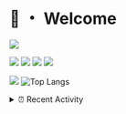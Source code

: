 # 👋 ・ Welcome
![](https://komarev.com/ghpvc/?username=Lorenzo0111)

![](https://img.shields.io/badge/Java-ED8B00?style=for-the-badge&logo=java&logoColor=white)
![](https://img.shields.io/badge/JavaScript-323330?style=for-the-badge&logo=javascript&logoColor=F7DF1E)
![](https://img.shields.io/badge/Node.js-339933?style=for-the-badge&logo=nodedotjs&logoColor=white)
![](https://img.shields.io/badge/React-20232A?style=for-the-badge&logo=react&logoColor=61DAFB)

[![](https://github-readme-stats.vercel.app/api?username=Lorenzo0111&show_icons=true&count_private=true)](https://github.com/Lorenzo0111)
![Top Langs](https://github-readme-stats.vercel.app/api/top-langs/?username=Lorenzo0111&layout=compact)

<details>
<summary>⏰ Recent Activity</summary>

<!--RECENT_ACTIVITY:start-->
1. ![issueClosed] **Issue closed:** [Lorenzo0111/ZombieStrikerBot#1](https://github.com/Lorenzo0111/ZombieStrikerBot/issues/1)
2. ![release] Released [v1.6](https://github.com/Lorenzo0111/ElectionsPlus/releases/tag/1.6) in [Lorenzo0111/ElectionsPlus](https://github.com/Lorenzo0111/ElectionsPlus)
3. ![issueClosed] **Issue closed:** [ZombieStriker/QualityArmory#208](https://github.com/ZombieStriker/QualityArmory/issues/208)
4. ![comment] **Commented:** [ZombieStriker/QualityArmory#212](https://github.com/ZombieStriker/QualityArmory/issues/212#issuecomment-980848778)
5. ![prOpened] **Pull request opened:** [ServerJars/updater#20](https://github.com/ServerJars/updater/pull/20)
6. ![release] Released [v1.1.1](https://github.com/Lorenzo0111/QualityArmoryWorldGuard/releases/tag/v1.1.1) in [Lorenzo0111/QualityArmoryWorldGuard](https://github.com/Lorenzo0111/QualityArmoryWorldGuard)
7. ![issueClosed] **Issue closed:** [Lorenzo0111/QualityArmoryWorldGuard#1](https://github.com/Lorenzo0111/QualityArmoryWorldGuard/issues/1)
8. ![issueClosed] **Issue closed:** [ZombieStriker/QualityArmory#211](https://github.com/ZombieStriker/QualityArmory/issues/211)
9. ![comment] **Commented:** [ZombieStriker/QualityArmory#211](https://github.com/ZombieStriker/QualityArmory/issues/211#issuecomment-980636181)
10. ![prMerged] **Pull request merged:** [Lorenzo0111/HangarUpdater#13](https://github.com/Lorenzo0111/HangarUpdater/pull/13)
<!--RECENT_ACTIVITY:end-->


<!--RECENT_ACTIVITY:last_update-->
Last Updated: Tuesday, November 30th, 2021, 12:40:15 AM
<!--RECENT_ACTIVITY:last_update_end-->
</details>

[issueOpened]: https://cdn.jsdelivr.net/gh/Readme-Workflows/Readme-Icons@main/icons/octicons/IssueOpenedOld.svg
[issueClosed]: https://cdn.jsdelivr.net/gh/Readme-Workflows/Readme-Icons@main/icons/octicons/IssueClosedOld.svg

[prOpened]: https://cdn.jsdelivr.net/gh/Readme-Workflows/Readme-Icons@main/icons/octicons/PullRequestOpened.svg
[prClosed]: https://cdn.jsdelivr.net/gh/Readme-Workflows/Readme-Icons@main/icons/octicons/PullRequestClosed.svg
[prMerged]: https://cdn.jsdelivr.net/gh/Readme-Workflows/Readme-Icons@main/icons/octicons/PullRequestMerged.svg

[comment]: https://cdn.jsdelivr.net/gh/Readme-Workflows/Readme-Icons@main/icons/octicons/Comment.svg

[changesRequested]: https://cdn.jsdelivr.net/gh/Readme-Workflows/Readme-Icons@main/icons/octicons/RequestedChanges.svg
[approved]: https://cdn.jsdelivr.net/gh/Readme-Workflows/Readme-Icons@main/icons/octicons/ApprovedChanges.svg

[repoCreated]: https://cdn.jsdelivr.net/gh/Readme-Workflows/Readme-Icons@main/icons/octicons/Repository.svg
[release]: https://cdn.jsdelivr.net/gh/Readme-Workflows/Readme-Icons@main/icons/octicons/Release.svg
[star]: https://cdn.jsdelivr.net/gh/Readme-Workflows/Readme-Icons@main/icons/octicons/StarredRepository.svg
[wiki]: https://cdn.jsdelivr.net/gh/Readme-Workflows/Readme-Icons@main/icons/octicons/Wiki.svg
[fork]: https://cdn.jsdelivr.net/gh/Readme-Workflows/Readme-Icons@main/icons/octicons/ForkedRepository.svg
[people]: https://cdn.jsdelivr.net/gh/Readme-Workflows/Readme-Icons@main/icons/octicons/People.svg

